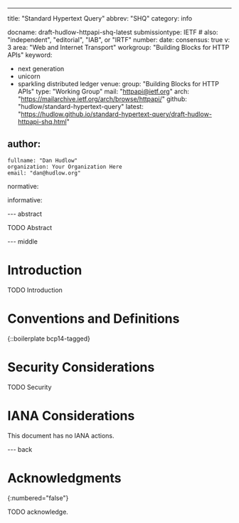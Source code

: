---
title: "Standard Hypertext Query"
abbrev: "SHQ"
category: info

docname: draft-hudlow-httpapi-shq-latest
submissiontype: IETF  # also: "independent", "editorial", "IAB", or "IRTF"
number:
date:
consensus: true
v: 3
area: "Web and Internet Transport"
workgroup: "Building Blocks for HTTP APIs"
keyword:
 - next generation
 - unicorn
 - sparkling distributed ledger
venue:
  group: "Building Blocks for HTTP APIs"
  type: "Working Group"
  mail: "httpapi@ietf.org"
  arch: "https://mailarchive.ietf.org/arch/browse/httpapi/"
  github: "hudlow/standard-hypertext-query"
  latest: "https://hudlow.github.io/standard-hypertext-query/draft-hudlow-httpapi-shq.html"

author:
 -
    fullname: "Dan Hudlow"
    organization: Your Organization Here
    email: "dan@hudlow.org"

normative:

informative:


--- abstract

TODO Abstract


--- middle

# Introduction

TODO Introduction


# Conventions and Definitions

{::boilerplate bcp14-tagged}


# Security Considerations

TODO Security


# IANA Considerations

This document has no IANA actions.


--- back

# Acknowledgments
{:numbered="false"}

TODO acknowledge.
